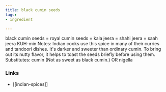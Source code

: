 ```yaml
---
title: black cumin seeds
tags:
- ingredient

---
```

black cumin seeds = royal cumin seeds = kala jeera = shahi jeera = saah jeera KUH-min Notes: Indian cooks use this spice in many of their curries and tandoori dishes. It's darker and sweeter than ordinary cumin. To bring out its nutty flavor, it helps to toast the seeds briefly before using them. Substitutes: cumin (Not as sweet as black cumin.) OR nigella

### Links

* [[indian-spices]]

